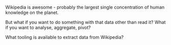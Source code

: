 Wikipedia is awesome - probably the largest single concentration of human knowledge on the planet.

But what if you want to do something with that data other than read it? What if you want to analyse, aggregate, pivot?

What tooling is available to extract data from Wikipedia?
